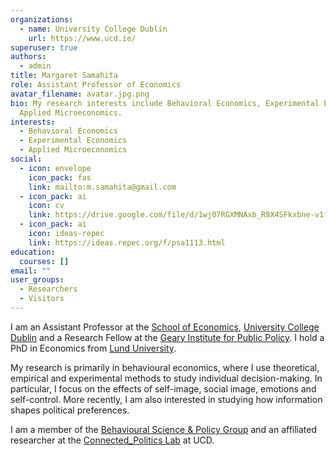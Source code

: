 ```yaml
---
organizations:
  - name: University College Dublin
    url: https://www.ucd.ie/
superuser: true
authors:
  - admin
title: Margaret Samahita
role: Assistant Professor of Economics
avatar_filename: avatar.jpg.png
bio: My research interests include Behavioral Economics, Experimental Economics,
  Applied Microeconomics.
interests:
  - Behavioral Economics
  - Experimental Economics
  - Applied Microeconomics
social:
  - icon: envelope
    icon_pack: fas
    link: mailto:m.samahita@gmail.com
  - icon_pack: ai
    icon: cv
    link: https://drive.google.com/file/d/1wj07RGXMNAxb_R9X4SFkxbne-v1fxfM0/view?usp=sharing
  - icon_pack: ai
    icon: ideas-repec
    link: https://ideas.repec.org/f/psa1113.html
education:
  courses: []
email: ""
user_groups:
  - Researchers
  - Visitors
---
```

I am an Assistant Professor at the [School of Economics](https://www.ucd.ie/economics/), [University College Dublin](https://www.ucd.ie/) and a Research Fellow at the [Geary Institute for Public Policy](https://www.ucd.ie/geary/). I hold a PhD in Economics from [Lund University](https://nek.lu.se/en).

My research is primarily in behavioural economics, where I use theoretical, empirical and experimental methods to study individual decision-making. In particular, I focus on the effects of self-image, social image, emotions and self-control. More recently, I am also interested in studying how information shapes political preferences.

I am a member of the [Behavioural Science & Policy Group](https://bsp.ucd.ie/) and an affiliated researcher at the [Connected_Politics Lab](https://www.ucd.ie/connected_politics/) at UCD.